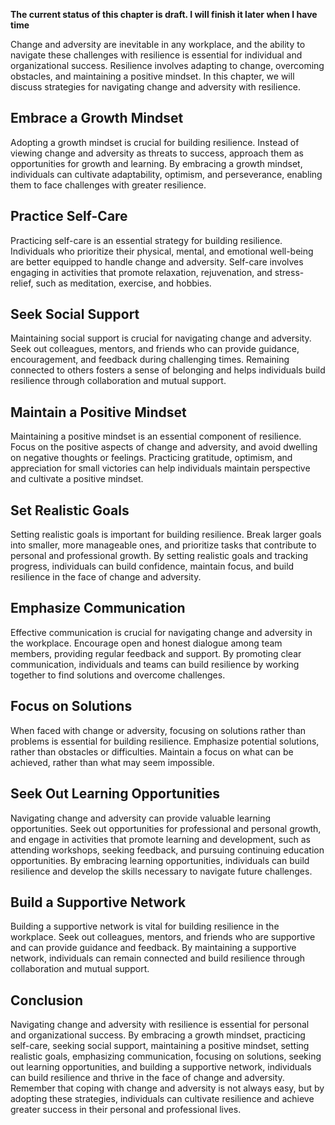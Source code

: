 **The current status of this chapter is draft. I will finish it later when I have time**

Change and adversity are inevitable in any workplace, and the ability to navigate these challenges with resilience is essential for individual and organizational success. Resilience involves adapting to change, overcoming obstacles, and maintaining a positive mindset. In this chapter, we will discuss strategies for navigating change and adversity with resilience.

Embrace a Growth Mindset
------------------------

Adopting a growth mindset is crucial for building resilience. Instead of viewing change and adversity as threats to success, approach them as opportunities for growth and learning. By embracing a growth mindset, individuals can cultivate adaptability, optimism, and perseverance, enabling them to face challenges with greater resilience.

Practice Self-Care
------------------

Practicing self-care is an essential strategy for building resilience. Individuals who prioritize their physical, mental, and emotional well-being are better equipped to handle change and adversity. Self-care involves engaging in activities that promote relaxation, rejuvenation, and stress-relief, such as meditation, exercise, and hobbies.

Seek Social Support
-------------------

Maintaining social support is crucial for navigating change and adversity. Seek out colleagues, mentors, and friends who can provide guidance, encouragement, and feedback during challenging times. Remaining connected to others fosters a sense of belonging and helps individuals build resilience through collaboration and mutual support.

Maintain a Positive Mindset
---------------------------

Maintaining a positive mindset is an essential component of resilience. Focus on the positive aspects of change and adversity, and avoid dwelling on negative thoughts or feelings. Practicing gratitude, optimism, and appreciation for small victories can help individuals maintain perspective and cultivate a positive mindset.

Set Realistic Goals
-------------------

Setting realistic goals is important for building resilience. Break larger goals into smaller, more manageable ones, and prioritize tasks that contribute to personal and professional growth. By setting realistic goals and tracking progress, individuals can build confidence, maintain focus, and build resilience in the face of change and adversity.

Emphasize Communication
-----------------------

Effective communication is crucial for navigating change and adversity in the workplace. Encourage open and honest dialogue among team members, providing regular feedback and support. By promoting clear communication, individuals and teams can build resilience by working together to find solutions and overcome challenges.

Focus on Solutions
------------------

When faced with change or adversity, focusing on solutions rather than problems is essential for building resilience. Emphasize potential solutions, rather than obstacles or difficulties. Maintain a focus on what can be achieved, rather than what may seem impossible.

Seek Out Learning Opportunities
-------------------------------

Navigating change and adversity can provide valuable learning opportunities. Seek out opportunities for professional and personal growth, and engage in activities that promote learning and development, such as attending workshops, seeking feedback, and pursuing continuing education opportunities. By embracing learning opportunities, individuals can build resilience and develop the skills necessary to navigate future challenges.

Build a Supportive Network
--------------------------

Building a supportive network is vital for building resilience in the workplace. Seek out colleagues, mentors, and friends who are supportive and can provide guidance and feedback. By maintaining a supportive network, individuals can remain connected and build resilience through collaboration and mutual support.

Conclusion
----------

Navigating change and adversity with resilience is essential for personal and organizational success. By embracing a growth mindset, practicing self-care, seeking social support, maintaining a positive mindset, setting realistic goals, emphasizing communication, focusing on solutions, seeking out learning opportunities, and building a supportive network, individuals can build resilience and thrive in the face of change and adversity. Remember that coping with change and adversity is not always easy, but by adopting these strategies, individuals can cultivate resilience and achieve greater success in their personal and professional lives.
